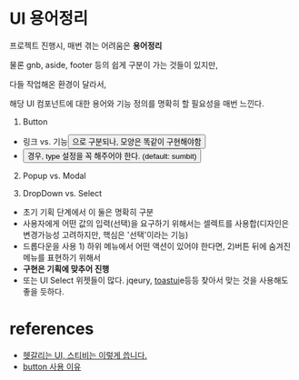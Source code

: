 # UI 용어정리  
프로젝트 진행시, 매번 겪는 어려움은 **용어정리**  
  
물론 gnb, aside, footer 등의 쉽게 구분이 가는 것들이 있지만,  
  
다들 작업해온 환경이 달라서,  
  
해당 UI 컴포넌트에 대한 용어와 기능 정의를 명확히 할 필요성을 매번 느낀다.  
  
 1. Button  
 - 링크<a> vs. 기능<button> 으로 구분되나, 모양은 똑같이 구현해야함  
 - <button> 경우, type 설정을 꼭 해주어야 한다. (default: sumbit)  
  
2. Popup vs. Modal  
  
3. DropDown vs. Select  
- 초기 기획 단계에서 이 둘은 명확히 구분  
- 사용자에게 어떤 값의 입력(선택)을 요구하기 위해서는 셀렉트를 사용합(디자인은 변경가능성 고려하지만, 핵심은 '선택'이라는 기능)  
- 드롭다운을 사용 1) 하위 메뉴에서 어떤 액션이 있어야 한다면, 2)버튼 뒤에 숨겨진 메뉴를 표현하기 위해서  
- **구현은 기획에 맞추어 진행**  
- 또는 UI Select 위젯들이 많다. jqeury, [toastui](https://ui.toast.com/select-box/)e등등 찾아서 맞는 것을 사용해도 좋을 듯하다.  
  
  
  
# references  
- [헷갈리는 UI, 스티비는 이렇게 씁니다.](https://blog.stibee.com/%ED%97%B7%EA%B0%88%EB%A6%AC%EB%8A%94-ui-%EC%8A%A4%ED%8B%B0%EB%B9%84%EB%8A%94-%EC%9D%B4%EB%A0%87%EA%B2%8C-%EC%94%81%EB%8B%88%EB%8B%A4-fa2d52f36a6c)
- [button 사용 이유](https://jsunnylab.tistory.com/38)
